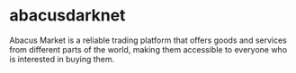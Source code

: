 # abacusdarknet
Abacus Market is a reliable trading platform that offers goods and services from different parts of the world, making them accessible to everyone who is interested in buying them.
